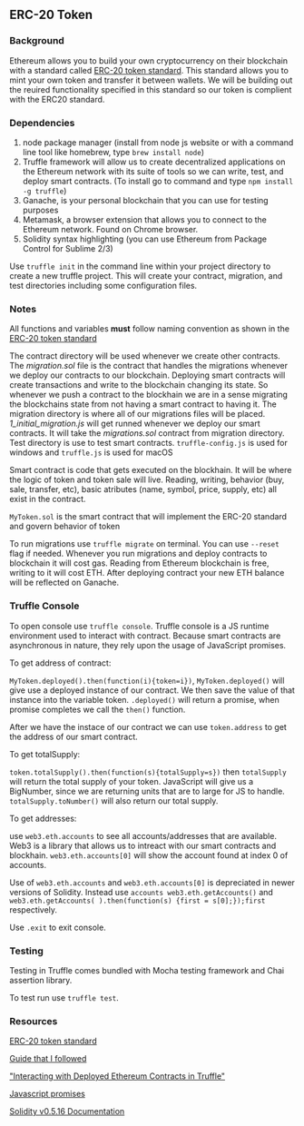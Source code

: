 ## ERC-20 Token

### Background
Ethereum allows you to build your own cryptocurrency on their blockchain with a standard called [ERC-20 token standard](https://github.com/ethereum/EIPs/blob/master/EIPS/eip-20.md). This standard allows you to mint your own token and transfer it between wallets.
We will be building out the reuired functionality specified in this standard so our token is complient with the ERC20 standard. 

### Dependencies
1. node package manager (install from node js website or with a command line tool like homebrew, type `brew install node`)
2. Truffle framework will allow us to create decentralized applications on the Ethereum network with its suite of tools so we can write, test, and deploy smart contracts. (To install go to command and type `npm install -g truffle`)
3. Ganache, is your personal blockchain that you can use for testing purposes
4. Metamask, a browser extension that allows you to connect to the Ethereum network. Found on Chrome browser. 
5. Solidity syntax highlighting (you can use Ethereum from Package Control for Sublime 2/3)


Use `truffle init` in the command line within your project directory to create a new truffle project. This will create your contract, migration, and test directories including some configuration files.

<!-- ### Build

approve will allow someone to approve another account to spend tokens on there behalf. --> 

### Notes

All functions and variables **must** follow naming convention as shown in the [ERC-20 token standard](https://github.com/ethereum/EIPs/blob/master/EIPS/eip-20.md)

The contract directory will be used whenever we create other contracts. The *migration.sol* file is the contract that handles the migrations whenever we deploy our contracts to our blockchain. Deploying smart contracts will create transactions and write to the blockchain changing its state. So whenever we push a contract to the blockhain we are in a sense migrating the blockchains state from not having a smart contract to having it.
The migration directory is where all of our migrations files will be placed. *1_initial_migration.js* will get runned whenever we deploy our smart contracts. It will take the *migrations.sol* contract from migration directory. Test directory is use to test smart contracts. 
`truffle-config.js` is used for windows and `truffle.js` is used for macOS

Smart contract is code that gets executed on the blockhain. It will be where the logic of token and token sale will live. Reading, writing, behavior (buy, sale, transfer, etc), basic atributes (name, symbol, price, supply, etc) all exist in the contract. 

`MyToken.sol` is the smart contract that will implement the ERC-20 standard and govern behavior of token

To run migrations use `truffle migrate`  on terminal. You can use `--reset` flag if needed. 
Whenever you run migrations and deploy contracts to blockchain it will cost gas. Reading from Ethereum blockchain is free, writing to it will cost ETH.
After deploying contract your new ETH balance will be reflected on Ganache.


### Truffle Console
To open console use `truffle console`. Truffle console is a JS runtime environment used to interact with contract. Because smart contracts are asynchronous in nature, they rely upon the usage of JavaScript promises.

To get address of contract:

`MyToken.deployed().then(function(i){token=i})`, `MyToken.deployed()` will give use a deployed instance of our contract. We then save the value of that instance into the variable token. `.deployed()` will return a promise, when promise completes we call the `then()` function.

After we have the instace of our contract we can use `token.address` to get the address of our smart contract.

To get totalSupply:

`token.totalSupply().then(function(s){totalSupply=s})` then `totalSupply` will return the total supply of your token. JavaScript will give us a BigNumber, since we are returning units that are to large for JS to handle.
`totalSupply.toNumber()` will also return our total supply. 

To get addresses:

use `web3.eth.accounts` to see all accounts/addresses that are available. Web3 is a library that allows us to intreact with our smart contracts and blockhain.
`web3.eth.accounts[0]` will show the account found at index 0 of accounts. 

Use of `web3.eth.accounts` and `web3.eth.accounts[0]` is depreciated in newer versions of Solidity. Instead use `accounts web3.eth.getAccounts()` and `web3.eth.getAccounts( ).then(function(s) {first = s[0];});first` respectively.

Use `.exit` to exit console.

### Testing
Testing in Truffle comes bundled with Mocha testing framework and Chai assertion library.

To test run use `truffle test`. 

 
### Resources

[ERC-20 token standard ](https://github.com/ethereum/EIPs/blob/master/EIPS/eip-20.md)

[Guide that I followed](https://www.youtube.com/watch?v=044h0ZI-fDI&list=PLS5SEs8ZftgWFuKg2wbm_0GLV0Tiy1R-n&index=3)

["Interacting with Deployed Ethereum Contracts in Truffle"](https://medium.com/@blockchain101/interacting-with-deployed-ethereum-contracts-in-truffle-39d7c7040455)

[Javascript promises](https://medium.com/javascript-scene/master-the-javascript-interview-what-is-a-promise-27fc71e77261)

[Solidity v0.5.16 Documentation](https://docs.soliditylang.org/en/v0.5.16/)

